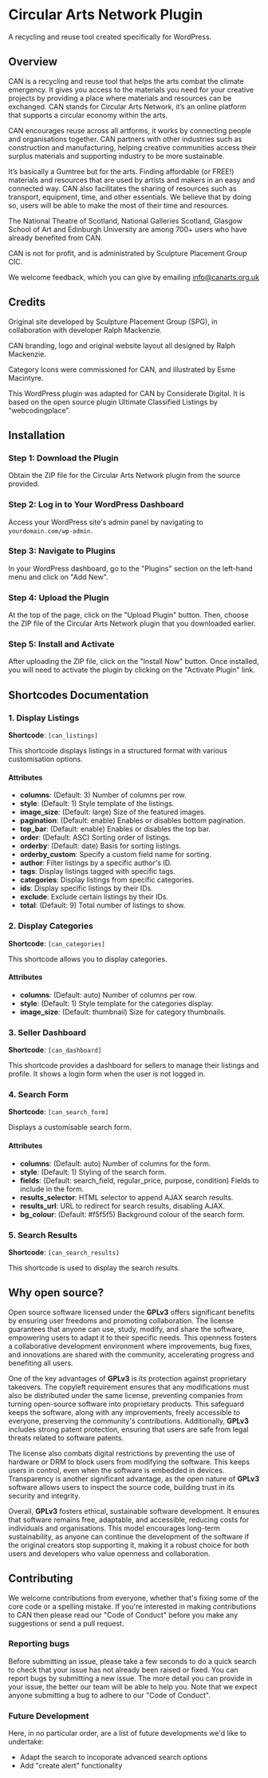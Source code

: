 # Circular Arts Network Plugin

A recycling and reuse tool created specifically for WordPress.

## Overview

CAN is a recycling and reuse tool that helps the arts combat the climate emergency. It gives you access to the materials you need for your creative projects by providing a place where materials and resources can be exchanged. CAN stands for Circular Arts Network, it’s an online platform that supports  a circular economy within the arts.

 
CAN encourages reuse across all artforms, it works by connecting people and organisations together.  CAN partners with other industries such as construction and manufacturing, helping creative communities access their surplus materials and supporting industry to be more sustainable.

 
It’s basically a Gumtree but for the arts. Finding affordable (or FREE!) materials and resources that are used by artists and makers in an easy and connected way.  CAN also facilitates the sharing of resources such as transport, equipment, time, and other essentials. We believe that by doing so, users will be able to make the most of their time and resources.

 
The National Theatre of Scotland, National Galleries Scotland, Glasgow School of Art and Edinburgh University are among 700+ users who have already benefited from CAN.

CAN is not for profit, and is administrated by Sculpture Placement Group CIC.

We welcome feedback, which you can give by emailing info@canarts.org.uk

## Credits
Original site developed by Sculpture Placement Group (SPG), in collaboration with developer Ralph Mackenzie.

CAN branding, logo and original website layout all designed by Ralph Mackenzie.

Category Icons were commissioned for CAN, and illustrated by Esme Macintyre.

This WordPress plugin was adapted for CAN by Considerate Digital. It is based on the open source plugin Ultimate Classified Listings by “webcodingplace”.


## Installation

### Step 1: Download the Plugin

Obtain the ZIP file for the Circular Arts Network plugin from the source provided.

### Step 2: Log in to Your WordPress Dashboard

Access your WordPress site's admin panel by navigating to `yourdomain.com/wp-admin`.

### Step 3: Navigate to Plugins

In your WordPress dashboard, go to the "Plugins" section on the left-hand menu and click on "Add New".

### Step 4: Upload the Plugin

At the top of the page, click on the "Upload Plugin" button. Then, choose the ZIP file of the Circular Arts Network plugin that you downloaded earlier.

### Step 5: Install and Activate

After uploading the ZIP file, click on the "Install Now" button. Once installed, you will need to activate the plugin by clicking on the "Activate Plugin" link.

## Shortcodes Documentation

### 1. Display Listings

**Shortcode**: `[can_listings]`

This shortcode displays listings in a structured format with various customisation options.

#### Attributes

- **columns**: (Default: 3) Number of columns per row.
- **style**: (Default: 1) Style template of the listings.
- **image_size**: (Default: large) Size of the featured images.
- **pagination**: (Default: enable) Enables or disables bottom pagination.
- **top_bar**: (Default: enable) Enables or disables the top bar.
- **order**: (Default: ASC) Sorting order of listings.
- **orderby**: (Default: date) Basis for sorting listings.
- **orderby_custom**: Specify a custom field name for sorting.
- **author**: Filter listings by a specific author's ID.
- **tags**: Display listings tagged with specific tags.
- **categories**: Display listings from specific categories.
- **ids**: Display specific listings by their IDs.
- **exclude**: Exclude certain listings by their IDs.
- **total**: (Default: 9) Total number of listings to show.

### 2. Display Categories

**Shortcode**: `[can_categories]`

This shortcode allows you to display categories.

#### Attributes

- **columns**: (Default: auto) Number of columns per row.
- **style**: (Default: 1) Style template for the categories display.
- **image_size**: (Default: thumbnail) Size for category thumbnails.

### 3. Seller Dashboard

**Shortcode**: `[can_dashboard]`

This shortcode provides a dashboard for sellers to manage their listings and profile. It shows a login form when the user is not logged in.

### 4. Search Form

**Shortcode**: `[can_search_form]`

Displays a customisable search form.

#### Attributes

- **columns**: (Default: auto) Number of columns for the form.
- **style**: (Default: 1) Styling of the search form.
- **fields**: (Default: search_field, regular_price, purpose, condition) Fields to include in the form.
- **results_selector**: HTML selector to append AJAX search results.
- **results_url**: URL to redirect for search results, disabling AJAX.
- **bg_colour**: (Default: #f5f5f5) Background colour of the search form.

### 5. Search Results

**Shortcode**: `[can_search_results]`

This shortcode is used to display the search results.

## Why open source?
Open source software licensed under the **GPLv3** offers significant benefits by ensuring user freedoms and promoting collaboration. The license guarantees that anyone can use, study, modify, and share the software, empowering users to adapt it to their specific needs. This openness fosters a collaborative development environment where improvements, bug fixes, and innovations are shared with the community, accelerating progress and benefiting all users.

One of the key advantages of **GPLv3** is its protection against proprietary takeovers. The copyleft requirement ensures that any modifications must also be distributed under the same license, preventing companies from turning open-source software into proprietary products. This safeguard keeps the software, along with any improvements, freely accessible to everyone, preserving the community's contributions. Additionally, **GPLv3** includes strong patent protection, ensuring that users are safe from legal threats related to software patents.

The license also combats digital restrictions by preventing the use of hardware or DRM to block users from modifying the software. This keeps users in control, even when the software is embedded in devices. Transparency is another significant advantage, as the open nature of **GPLv3** software allows users to inspect the source code, building trust in its security and integrity.

Overall, **GPLv3** fosters ethical, sustainable software development. It ensures that software remains free, adaptable, and accessible, reducing costs for individuals and organisations. This model encourages long-term sustainability, as anyone can continue the development of the software if the original creators stop supporting it, making it a robust choice for both users and developers who value openness and collaboration.

## Contributing
We welcome contributions from everyone, whether that's fixing some of the core code or a spelling mistake. If you're interested in making contributions to CAN then please read our "Code of Conduct" before you make any suggestions or send a pull request.

### Reporting bugs
Before submitting an issue, please take a few seconds to do a quick search to check that your issue has not already been raised or fixed. 
You can report bugs by submitting a new issue. The more detail you can provide in your issue, the better our team will be able to help you. Note that we expect anyone submitting a bug to adhere to our "Code of Conduct".

### Future Development
Here, in no particular order, are a list of future developments we'd like to undertake:
- Adapt the search to incoporate advanced search options
- Add "create alert" functionality


